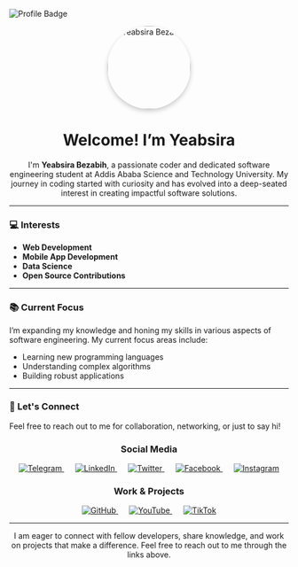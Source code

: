 ![Profile Badge](https://img.shields.io/badge/Profile-Active-brightgreen)

<div align="center">
  <img src="https://your-photo-url-here" alt="Yeabsira Bezabih" width="150" style="border-radius: 50%; box-shadow: 0px 4px 8px rgba(0, 0, 0, 0.2);">
  
  <h1>Welcome! I’m Yeabsira</h1>
  
  <p>I'm <strong>Yeabsira Bezabih</strong>, a passionate coder and dedicated software engineering student at Addis Ababa Science and Technology University. My journey in coding started with curiosity and has evolved into a deep-seated interest in creating impactful software solutions.</p>
</div>

---

### 💻 Interests
- **Web Development**
- **Mobile App Development**
- **Data Science**
- **Open Source Contributions**

---

### 📚 Current Focus
I’m expanding my knowledge and honing my skills in various aspects of software engineering. My current focus areas include:
- Learning new programming languages
- Understanding complex algorithms
- Building robust applications

---

### 🤝 Let's Connect
Feel free to reach out to me for collaboration, networking, or just to say hi!


<div align="center">
  <h3>Social Media</h3>
  <a href="https://t.me/Yeabsira_Bezabih" style="margin: 0 10px;">
    <img src="https://img.shields.io/badge/Telegram-%2300BFFF.svg?style=for-the-badge&logo=telegram&logoColor=white" alt="Telegram">
  </a>
  <a href="https://www.linkedin.com/in/yeabsira-bezabih-a23082299" style="margin: 0 10px;">
    <img src="https://img.shields.io/badge/LinkedIn-%230077B5.svg?style=for-the-badge&logo=linkedin&logoColor=white" alt="LinkedIn">
  </a>
  <a href="https://x.com/YeabsiraBezabih" style="margin: 0 10px;">
    <img src="https://img.shields.io/badge/Twitter-%231DA1F2.svg?style=for-the-badge&logo=twitter&logoColor=white" alt="Twitter">
  </a>
  <a href="https://www.facebook.com/Yeabsira.Bezabih7" style="margin: 0 10px;">
    <img src="https://img.shields.io/badge/Facebook-%231877F2.svg?style=for-the-badge&logo=facebook&logoColor=white" alt="Facebook">
  </a>
  <a href="https://www.instagram.com/yeabsira_bezabih" style="margin: 0 10px;">
    <img src="https://img.shields.io/badge/Instagram-%23E4405F.svg?style=for-the-badge&logo=instagram&logoColor=white" alt="Instagram">
  </a>
</div>


<div align="center">
  <h3>Work & Projects</h3>
  <a href="https://github.com/Yeabdevts" style="margin: 0 10px;">
    <img src="https://img.shields.io/badge/GitHub-%23121011.svg?style=for-the-badge&logo=github&logoColor=white" alt="GitHub">
  </a>
  <a href="https://www.youtube.com/@YeabsiraBezabih" style="margin: 0 10px;">
    <img src="https://img.shields.io/badge/YouTube-%23FF0000.svg?style=for-the-badge&logo=youtube&logoColor=white" alt="YouTube">
  </a>
  <a href="https://www.tiktok.com/@yeabsira_bezabih" style="margin: 0 10px;">
    <img src="https://img.shields.io/badge/TikTok-%23000000.svg?style=for-the-badge&logo=tiktok&logoColor=white" alt="TikTok">
  </a>
</div>

---

<div align="center">
  <p>I am eager to connect with fellow developers, share knowledge, and work on projects that make a difference. Feel free to reach out to me through the links above.</p>
</div>

